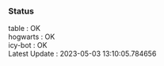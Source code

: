 ### Status


table : OK  
hogwarts : OK  
icy-bot : OK  
Latest Update : 2023-05-03 13:10:05.784656
